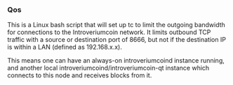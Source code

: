 ### Qos ###

This is a Linux bash script that will set up tc to limit the outgoing bandwidth for connections to the Introveriumcoin network. It limits outbound TCP traffic with a source or destination port of 8666, but not if the destination IP is within a LAN (defined as 192.168.x.x).

This means one can have an always-on introveriumcoind instance running, and another local introveriumcoind/introveriumcoin-qt instance which connects to this node and receives blocks from it.
